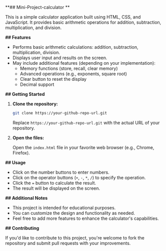 

**## Mini-Project-calculator **

This is a simple calculator application built using HTML, CSS, and JavaScript. It provides basic arithmetic operations for addition, subtraction, multiplication, and division.

**## Features**

* Performs basic arithmetic calculations: addition, subtraction, multiplication, division.
* Displays user input and results on the screen.
* May include additional features (depending on your implementation):
    * Memory functions (store, recall, clear memory)
    * Advanced operations (e.g., exponents, square root)
    * Clear button to reset the display
    * Decimal support

**## Getting Started**

1. **Clone the repository:**

   ```bash
   git clone https://your-github-repo-url.git
   ```

   Replace `https://your-github-repo-url.git` with the actual URL of your repository.

2. **Open the files:**

   Open the `index.html` file in your favorite web browser (e.g., Chrome, Firefox). 

**## Usage**

* Click on the number buttons to enter numbers.
* Click on the operator buttons (`+`, `-`, `*`, `/`) to specify the operation.
* Click the `=` button to calculate the result.
* The result will be displayed on the screen.

**## Additional Notes**

* This project is intended for educational purposes.
* You can customize the design and functionality as needed.
* Feel free to add more features to enhance the calculator's capabilities.

**## Contributing**

If you'd like to contribute to this project, you're welcome to fork the repository and submit pull requests with your improvements.
